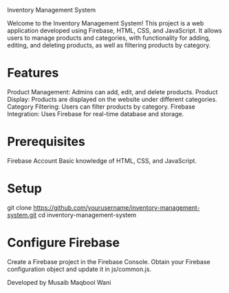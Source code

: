Inventory Management System

Welcome to the Inventory Management System! This project is a web application developed using Firebase, HTML, CSS, and JavaScript. It allows users to manage products and categories, with functionality for adding, editing, and deleting products, as well as filtering products by category.

# Features
Product Management: Admins can add, edit, and delete products.
Product Display: Products are displayed on the website under different categories.
Category Filtering: Users can filter products by category.
Firebase Integration: Uses Firebase for real-time database and storage.

# Prerequisites
Firebase Account
Basic knowledge of HTML, CSS, and JavaScript.

# Setup

git clone https://github.com/yourusername/inventory-management-system.git
cd inventory-management-system

# Configure Firebase

Create a Firebase project in the Firebase Console.
Obtain your Firebase configuration object and update it in js/common.js.

Developed by Musaib Maqbool Wani 